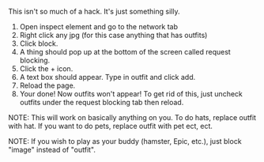 This isn't so much of a hack. It's just something silly.
1. Open inspect element and go to the network tab
2. Right click any jpg (for this case anything that has outfits)
3. Click block.
4. A thing should pop up at the bottom of the screen called request blocking.
5. Click the + icon.
6. A text box should appear. Type in outfit and click add.
7. Reload the page.
8. Your done! Now outfits won't appear! To get rid of this, just uncheck outfits under the request blocking tab then reload.

NOTE: This will work on basically anything on you. To do hats, replace outfit with hat. If you want to do pets, replace outfit with pet ect, ect.

NOTE: If you wish to play as your buddy (hamster, Epic, etc.), just block "image" instead of "outfit".
